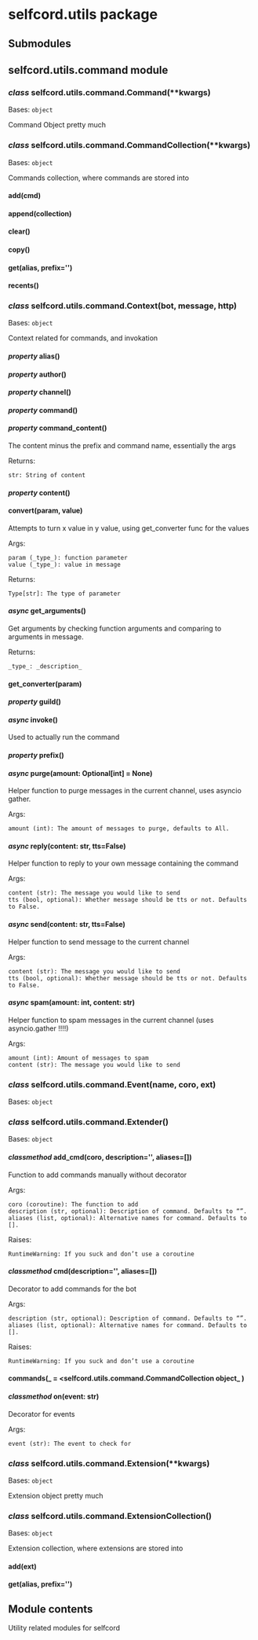 # selfcord.utils package

## Submodules

## selfcord.utils.command module


### _class_ selfcord.utils.command.Command(\*\*kwargs)
Bases: `object`

Command Object pretty much


### _class_ selfcord.utils.command.CommandCollection(\*\*kwargs)
Bases: `object`

Commands collection, where commands are stored into


#### add(cmd)

#### append(collection)

#### clear()

#### copy()

#### get(alias, prefix='')

#### recents()

### _class_ selfcord.utils.command.Context(bot, message, http)
Bases: `object`

Context related for commands, and invokation


#### _property_ alias()

#### _property_ author()

#### _property_ channel()

#### _property_ command()

#### _property_ command_content()
The content minus the prefix and command name, essentially the args

Returns:

    str: String of content


#### _property_ content()

#### convert(param, value)
Attempts to turn x value in y value, using get_converter func for the values

Args:

    param (_type_): function parameter
    value (_type_): value in message

Returns:

    Type[str]: The type of parameter


#### _async_ get_arguments()
Get arguments by checking function arguments and comparing to arguments in message.

Returns:

    _type_: _description_


#### get_converter(param)

#### _property_ guild()

#### _async_ invoke()
Used to actually run the command


#### _property_ prefix()

#### _async_ purge(amount: Optional[int] = None)
Helper function to purge messages in the current channel, uses asyncio gather.

Args:

    amount (int): The amount of messages to purge, defaults to All.


#### _async_ reply(content: str, tts=False)
Helper function to reply to your own message containing the command

Args:

    content (str): The message you would like to send
    tts (bool, optional): Whether message should be tts or not. Defaults to False.


#### _async_ send(content: str, tts=False)
Helper function to send message to the current channel

Args:

    content (str): The message you would like to send
    tts (bool, optional): Whether message should be tts or not. Defaults to False.


#### _async_ spam(amount: int, content: str)
Helper function to spam messages in the current channel (uses asyncio.gather !!!!)

Args:

    amount (int): Amount of messages to spam
    content (str): The message you would like to send


### _class_ selfcord.utils.command.Event(name, coro, ext)
Bases: `object`


### _class_ selfcord.utils.command.Extender()
Bases: `object`


#### _classmethod_ add_cmd(coro, description='', aliases=[])
Function to add commands manually without decorator

Args:

    coro (coroutine): The function to add
    description (str, optional): Description of command. Defaults to “”.
    aliases (list, optional): Alternative names for command. Defaults to [].

Raises:

    RuntimeWarning: If you suck and don’t use a coroutine


#### _classmethod_ cmd(description='', aliases=[])
Decorator to add commands for the bot

Args:

    description (str, optional): Description of command. Defaults to “”.
    aliases (list, optional): Alternative names for command. Defaults to [].

Raises:

    RuntimeWarning: If you suck and don’t use a coroutine


#### commands(_ = <selfcord.utils.command.CommandCollection object_ )

#### _classmethod_ on(event: str)
Decorator for events

Args:

    event (str): The event to check for


### _class_ selfcord.utils.command.Extension(\*\*kwargs)
Bases: `object`

Extension object pretty much


### _class_ selfcord.utils.command.ExtensionCollection()
Bases: `object`

Extension collection, where extensions are stored into


#### add(ext)

#### get(alias, prefix='')
## Module contents

Utility related modules for selfcord
